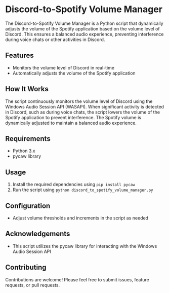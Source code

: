 # Discord-to-Spotify Volume Manager

The Discord-to-Spotify Volume Manager is a Python script that dynamically adjusts the volume of the Spotify application based on the volume level of Discord. This ensures a balanced audio experience, preventing interference during voice chats or other activities in Discord.

## Features

-   Monitors the volume level of Discord in real-time
-   Automatically adjusts the volume of the Spotify application

## How It Works

The script continuously monitors the volume level of Discord using the Windows Audio Session API (WASAPI). When significant activity is detected in Discord, such as during voice chats, the script lowers the volume of the Spotify application to prevent interference. The Spotify volume is dynamically adjusted to maintain a balanced audio experience.

## Requirements

-   Python 3.x
-   pycaw library

## Usage

1. Install the required dependencies using `pip install pycaw`
2. Run the script using `python discord_to_spotify_volume_manager.py`

## Configuration

-   Adjust volume thresholds and increments in the script as needed

## Acknowledgements

-   This script utilizes the pycaw library for interacting with the Windows Audio Session API

## Contributing

Contributions are welcome! Please feel free to submit issues, feature requests, or pull requests.
